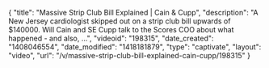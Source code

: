 {
    "title": "Massive Strip Club Bill Explained | Cain & Cupp",
    "description": "A New Jersey cardiologist skipped out on a strip club bill upwards of $140000. Will Cain and SE Cupp talk to the Scores COO about what happened - and also, ...",
    "videoid": "198315",
    "date_created": "1408046554",
    "date_modified": "1418181879",
    "type": "captivate",
    "layout": "video",
    "url": "\/v\/massive-strip-club-bill-explained-cain-cupp\/198315"
}